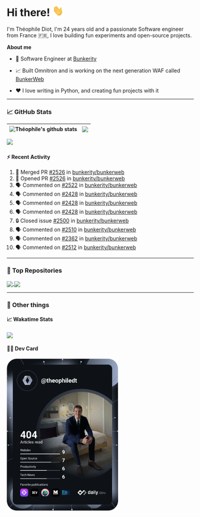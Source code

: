 # Hi there! <img src="./wave.gif" width="30px" height="30px" />

I'm Théophile Diot, I'm 24 years old and a passionate Software engineer from France 🇫🇷, I love building fun experiments and open-source projects.

**About me**

- 💼 Software Engineer at [Bunkerity](https://www.bunkerity.com/)

- 📈 Built Omnitron and is working on the next generation WAF called [BunkerWeb](https://www.bunkerweb.io)

- ❤️ I love writing in Python, and creating fun projects with it

---

### 📈 GitHub Stats

| <img align="center" src="https://github-readme-stats.vercel.app/api?username=TheophileDiot&show_icons=true&include_all_commits=true&theme=algolia&hide_border=true&rank_icon=github" alt="Théophile's github stats" /> | <img align="center" src="https://github-readme-stats.vercel.app/api/top-langs/?username=TheophileDiot&layout=compact&theme=algolia&hide_border=true" /> |
| ---------------------------------------------------------------------------------------------------------------------------------------------------------------------------------------------------------------------- | ------------------------------------------------------------------------------------------------------------------------------------------------------- |

![](https://github-readme-activity-graph.vercel.app/graph?username=TheophileDiot&theme=tokyo-night)

#### :zap: Recent Activity

<!--START_SECTION:activity-->
1. 🎉 Merged PR [#2526](https://github.com/bunkerity/bunkerweb/pull/2526) in [bunkerity/bunkerweb](https://github.com/bunkerity/bunkerweb)
2. 💪 Opened PR [#2526](https://github.com/bunkerity/bunkerweb/pull/2526) in [bunkerity/bunkerweb](https://github.com/bunkerity/bunkerweb)
3. 🗣 Commented on [#2522](https://github.com/bunkerity/bunkerweb/issues/2522#issuecomment-3089727257) in [bunkerity/bunkerweb](https://github.com/bunkerity/bunkerweb)
4. 🗣 Commented on [#2428](https://github.com/bunkerity/bunkerweb/issues/2428#issuecomment-3088134447) in [bunkerity/bunkerweb](https://github.com/bunkerity/bunkerweb)
5. 🗣 Commented on [#2428](https://github.com/bunkerity/bunkerweb/issues/2428#issuecomment-3087682664) in [bunkerity/bunkerweb](https://github.com/bunkerity/bunkerweb)
6. 🗣 Commented on [#2428](https://github.com/bunkerity/bunkerweb/issues/2428#issuecomment-3079138858) in [bunkerity/bunkerweb](https://github.com/bunkerity/bunkerweb)
7. 🔒 Closed issue [#2500](https://github.com/bunkerity/bunkerweb/issues/2500) in [bunkerity/bunkerweb](https://github.com/bunkerity/bunkerweb)
8. 🗣 Commented on [#2510](https://github.com/bunkerity/bunkerweb/issues/2510#issuecomment-3078316722) in [bunkerity/bunkerweb](https://github.com/bunkerity/bunkerweb)
9. 🗣 Commented on [#2362](https://github.com/bunkerity/bunkerweb/issues/2362#issuecomment-3078287884) in [bunkerity/bunkerweb](https://github.com/bunkerity/bunkerweb)
10. 🗣 Commented on [#2512](https://github.com/bunkerity/bunkerweb/issues/2512#issuecomment-3078283325) in [bunkerity/bunkerweb](https://github.com/bunkerity/bunkerweb)
<!--END_SECTION:activity-->

---

### 🔧 Top Repositories

<a href="https://github.com/bunkerity/bunkerweb">
  <img align="center" src="https://github-readme-stats.vercel.app/api/pin/?username=Bunkerity&repo=bunkerweb&theme=algolia" />
</a>
<a href="https://github.com/TheophileDiot/Omnitron">
  <img align="center" src="https://github-readme-stats.vercel.app/api/pin/?username=TheophileDiot&repo=Omnitron&theme=algolia" />
</a>

---

### 🎉 Other things

#### 📈 Wakatime Stats

<a href="https://wakatime.com/@theophile_bunkerity">
  <img align="center" src="https://github-readme-stats.vercel.app/api/wakatime?username=3aa5ce41-c253-43d9-8441-a721e446a45f&layout=compact&theme=algolia" />
</a>

#### 👨‍💻 Dev Card

<a href="https://app.daily.dev/TheophileDt">
  <img src="./devcard.svg" width="300" alt="Théophile Diot's Dev Card"/>
</a>
